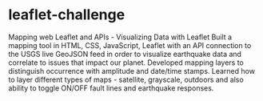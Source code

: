 # leaflet-challenge
Mapping web Leaflet and APIs - Visualizing Data with Leaflet
Built a mapping tool in HTML, CSS, JavaScript, Leaflet with an API connection to the USGS live GeoJSON feed in order to visualize earthquake data and correlate to issues that impact our planet. Developed mapping layers to distinguish occurrence with amplitude and date/time stamps. Learned how to layer different types of maps - satellite, grayscale, outdoors and also ability to toggle ON/OFF fault lines and earthquake responses.
